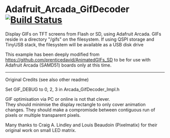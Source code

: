 # Adafruit_Arcada_GifDecoder [![Build Status](https://github.com/adafruit/Adafruit_Arcada_GifDecoder/workflows/Arduino%20Library%20CI/badge.svg)](https://github.com/adafruit/Adafruit_Arcada_GifDecoder/actions)

Display GIFs on TFT screens from Flash or SD, using Adafruit Arcada. GIFs reside in a directory "/gifs" on the filesystem. If using QSPI storage and TinyUSB stack, the filesystem will be available as a USB disk drive

This example has been deeply modified from https://github.com/prenticedavid/AnimatedGIFs_SD to be for use with Adafruit Arcada (SAMD51) boards only at this time. 

--------------------------------------

Original Credits (see also other readme)

Set GIF_DEBUG to 0, 2, 3 in Arcada_GifDecoder_Impl.h  

GIF optimisation via PC or online is not that clever.   
They should minimise the display rectangle to only cover animation changes.
They should make a compromisde between contiguous run of pixels or multiple transparent pixels.

Many thanks to Craig A. Lindley and Louis Beaudoin (Pixelmatix) for their original work on small LED matrix.
